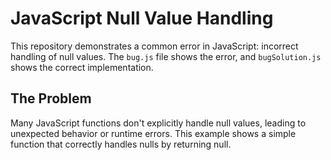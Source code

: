 # JavaScript Null Value Handling

This repository demonstrates a common error in JavaScript: incorrect handling of null values.  The `bug.js` file shows the error, and `bugSolution.js` shows the correct implementation.

## The Problem

Many JavaScript functions don't explicitly handle null values, leading to unexpected behavior or runtime errors.  This example shows a simple function that correctly handles nulls by returning null.